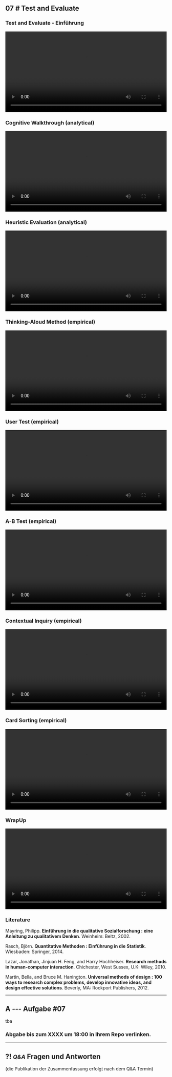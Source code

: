 ## **07 _#_** Test and Evaluate

### Test and Evaluate  - Einführung
<video controls width="100%"> 
    <source src="https://lehre.gabriel-rausch.de/HFU/IFD_SoSe20/L07/L07_01_Test_and_Evaluate.mp4" type="video/mp4"> 
    <a href="https://lehre.gabriel-rausch.de/HFU/IFD_SoSe20/L07/L07_01_Test_and_Evaluate.mp4">Zum Video</a>
</video>

### Cognitive Walkthrough (analytical)
<video controls width="100%"> 
    <source src="https://lehre.gabriel-rausch.de/HFU/IFD_SoSe20/L07/L07_02_Cognitive_Walkthrough.mp4" type="video/mp4"> 
    <a href="https://lehre.gabriel-rausch.de/HFU/IFD_SoSe20/L07/L07_02_Cognitive_Walkthrough.mp4">Zum Video</a>
</video>

### Heuristic Evaluation (analytical)
<video controls width="100%"> 
    <source src="https://lehre.gabriel-rausch.de/HFU/IFD_SoSe20/L07/L07_03_Heuristic_Evaluation.mp4" type="video/mp4"> 
    <a href="https://lehre.gabriel-rausch.de/HFU/IFD_SoSe20/L07/L07_03_Heuristic_Evaluation.mp4">Zum Video</a>
</video>

### Thinking-Aloud Method (empirical)
<video controls width="100%"> 
    <source src="https://lehre.gabriel-rausch.de/HFU/IFD_SoSe20/L07/L07_04_Thinking-Aloud.mp4" type="video/mp4"> 
    <a href="https://lehre.gabriel-rausch.de/HFU/IFD_SoSe20/L07/L07_04_Thinking-Aloud.mp4">Zum Video</a>
</video>

### User Test (empirical)
<video controls width="100%"> 
    <source src="https://lehre.gabriel-rausch.de/HFU/IFD_SoSe20/L07/L07_05_User-Test.mp4" type="video/mp4"> 
    <a href="https://lehre.gabriel-rausch.de/HFU/IFD_SoSe20/L07/L07_05_User-Test.mp4">Zum Video</a>
</video>

### A-B Test (empirical)
<video controls width="100%"> 
    <source src="https://lehre.gabriel-rausch.de/HFU/IFD_SoSe20/L07/L07_06_A-B-Test.mp4" type="video/mp4"> 
    <a href="https://lehre.gabriel-rausch.de/HFU/IFD_SoSe20/L07/L07_06_A-B-Test.mp4">Zum Video</a>
</video>

### Contextual Inquiry (empirical)
<video controls width="100%"> 
    <source src="https://lehre.gabriel-rausch.de/HFU/IFD_SoSe20/L07/L07_07_Contextual_Inquiry.mp4" type="video/mp4"> 
    <a href="https://lehre.gabriel-rausch.de/HFU/IFD_SoSe20/L07/L07_07_Contextual_Inquiry.mp4">Zum Video</a>
</video>

### Card Sorting (empirical)
<video controls width="100%"> 
    <source src="https://lehre.gabriel-rausch.de/HFU/IFD_SoSe20/L07/L07_08_Card_Sorting.mp4" type="video/mp4"> 
    <a href="https://lehre.gabriel-rausch.de/HFU/IFD_SoSe20/L07/L07_08_Card_Sorting.mp4">Zum Video</a>
</video>

### WrapUp
<video controls width="100%"> 
    <source src="https://lehre.gabriel-rausch.de/HFU/IFD_SoSe20/L07/L07_09_WrapUp.mp4" type="video/mp4"> 
    <a href="https://lehre.gabriel-rausch.de/HFU/IFD_SoSe20/L07/L07_09_WrapUp.mp4">Zum Video</a>
</video>


### Literature

Mayring, Philipp. **Einführung in die qualitative Sozialforschung : eine Anleitung zu qualitativem Denken**. Weinheim: Beltz, 2002.

Rasch, Björn. **Quantitative Methoden : Einführung in die Statistik**. Wiesbaden: Springer, 2014.

Lazar, Jonathan, Jinjuan H. Feng, and Harry Hochheiser. **Research methods in human-computer interaction**. Chichester, West Sussex, U.K: Wiley, 2010.

Martin, Bella, and Bruce M. Hanington. **Universal methods of design : 100 ways to research complex problems, develop innovative ideas, and design effective solutions**. Beverly, MA: Rockport Publishers, 2012.


---


## **A _---_** Aufgabe #07

tba

### Abgabe bis zum XXXX um 18:00 in Ihrem Repo verlinken.


---


## **?! _<small>Q&A</small>_** Fragen und Antworten
(die Publikation der Zusammenfassung erfolgt nach dem Q&A Termin)